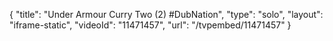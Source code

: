 {
    "title": "Under Armour Curry Two (2) #DubNation",
    "type": "solo",
    "layout": "iframe-static",
    "videoId": "11471457",
    "url": "\/tvpembed\/11471457"
}